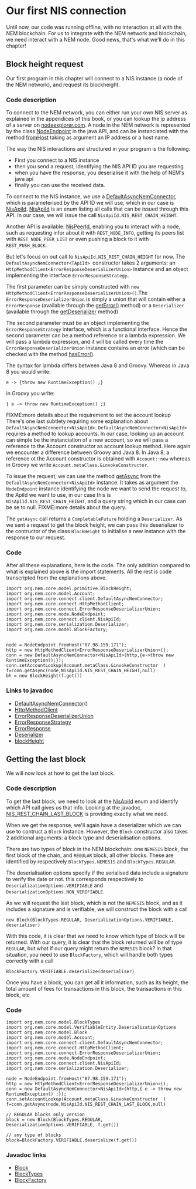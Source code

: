 # Our first NIS connection

Until now, our code was running offline, with no interaction at all with the NEM blockchain.
For us to integrate with the NEM network and blockchain, we need interact with a NEM node.
Good news, that's what we'll do in this chapter!

## Block height request

Our first program in this chapter will connect to a NIS instance (a node of the NEM network), and request its blockheight.

### Code description

To connect to the NEM network, you can either run your own NIS server as explained in the
appendices of this book, or you can lookup the ip address of a server on [nodeexplorer.com](http://www.nodeexplorer.com).
A node in the NEM network is represented by the class [NodeEndpoint](http://www.nem.ninja/org.nem.core/org/nem/core/node/NodeEndpoint.html) in the
java API, and can be instanciated with the method [fromHost](http://www.nem.ninja/org.nem.core/org/nem/core/node/NodeEndpoint.html#fromHost-java.lang.String-)
taking as argument an IP address or a host name.

The way the NIS interactions are structured in your program is the following:
* First you connect to a NIS instance
* then you send a request, identifying the NIS API ID you are requesting
* when you have the response, you deserialise it with the help of NEM's java api
* finally you can use the received data.

To connect to the NIS instance, we use a [DefaultAsyncNemConnector<TApiId>](http://www.nem.ninja/org.nem.core/org/nem/core/connect/client/DefaultAsyncNemConnector.html), which is parameterised by the API ID we will use, which in our case is [NisApiId](http://www.nem.ninja/org.nem.core/org/nem/core/connect/client/NisApiId.html). 
[NisApiId](http://www.nem.ninja/org.nem.core/org/nem/core/connect/client/NisApiId.html) is an enum listing all calls that can be issued through this API. In our case,
we will issue the call `NisApiId.NIS_REST_CHAIN_HEIGHT`.

Another API is available: [NisPeerId](http://www.nem.ninja/org.nem.core/org/nem/core/node/NisPeerId.html), enabling you to interact with a node, such as 
requesting infor about it with `REST_NODE_INFO`, getting its peers list with `REST_NODE_PEER_LIST` or even pushing a block to it with `REST_PUSH_BLOCK`.

But let's focus on out call to `NisApiId.NIS_REST_CHAIN_HEIGHT` for now. The `DefaultAsyncNemConnector<TApiId> `constructor takes 2 arguments: an `HttpMethodClient<ErrorResponseDeserializerUnion>` instance and an object implementing the interface `ErrorResponseStrategy`.

The first parameter can be simply constructed with `new HttpMethodClient<ErrorResponseDeserializerUnion>()`.The `ErrorResponseDeserializerUnion` is simply a union that will contain either a `ErrorResponse` (available through the [getError()](http://www.nem.ninja/org.nem.core/org/nem/core/connect/ErrorResponse.html#getError--) method) or a `Deserializer` (available through the [getDeserializer](http://www.nem.ninja/org.nem.core/org/nem/core/connect/ErrorResponseDeserializerUnion.html#getDeserializer--) method)

The second parameter must be an object implementing the `ErrorResponseStrategy` interface, which is a functional interface. Hence the second parameter can be a method reference or a lambda expression. We will pass a lambda expression, and it will be called every time the `ErrorResponseDeserializerUnion` instance contains an error (which can be checked with the method [hasError()](http://www.nem.ninja/org.nem.core/org/nem/core/connect/ErrorResponseDeserializerUnion.html#hasError--).

The syntax for lambda differs between Java 8 and Groovy. Whereas in Java 8 you would write:
```
e -> {throw new RuntimeException() ;}
```
in Groovy you write:
```
{ e -> throw new RuntimeException() ;}
```

FIXME:more details about the requirement to set the account lookup
There's one last subtlety requiring some explanation about `DefaultAsyncNemConnector<NisApiId>`.
`DefaultAsyncNemConnector<NisApiId>` requires a method to lookup accounts.
In our case, looking up an account can simple be the instanciation of a new account, so we will
pass a reference to the Account constructor as account lookup method.
Here again we encounter a difference between Groovy and Java 8. In Java 8, a reference ot the Account constructor is obtained with `Account::new`
whereas in Groovy we write `Account.metaClass.&invokeConstructor`.

To issue the request, we can use the method [getAsync](http://www.nem.ninja/org.nem.core/org/nem/core/connect/client/DefaultAsyncNemConnector.html#getAsync-org.nem.core.node.NodeEndpoint-TApiId-java.lang.String-) from the `DefaultAsyncNemConnector<NisApiId>` instance.
It takes as argument the `NodeEndpoint` instance identifying the node we want to send the request to, the ApiId we want to use, in our case this is `NisApiId.NIS_REST_CHAIN_HEIGHT`, and a query string which in our case can be se to null. FIXME:more details about the query.

The `getAsync` call returns a `CompletableFuture` holding a `Deserializer`. As we sent a request to get the block height,
we can pass this deserializer to the contructor of the class `BlockHeight` to initialise a new instance with the response
to our request.


### Code

After all these explanations, here is the code.
The only addition compared to what is explained above is the import statements.
All the rest is code transcripted from the explanations above.


```
import org.nem.core.model.primitive.BlockHeight;
import org.nem.core.model.Account;
import org.nem.core.connect.client.DefaultAsyncNemConnector;
import org.nem.core.connect.HttpMethodClient;
import org.nem.core.connect.ErrorResponseDeserializerUnion;
import org.nem.core.node.NodeEndpoint;
import org.nem.core.connect.client.NisApiId;
import org.nem.core.serialization.Deserializer;
import org.nem.core.model.BlockFactory;


node = NodeEndpoint.fromHost("87.98.159.171");
http = new HttpMethodClient<ErrorResponseDeserializerUnion>();
conn = new DefaultAsyncNemConnector<NisApiId>(http,{e->throw new RuntimeException();});
conn.setAccountLookup(Account.metaClass.&invokeConstructor  )
f=conn.getAsync(node,NisApiId.NIS_REST_CHAIN_HEIGHT,null)
bh = new BlockHeight(f.get())
```


### Links to javadoc

* [DefaultAsyncNemConnector()](http://www.nem.ninja/org.nem.core/org/nem/core/connect/client/DefaultAsyncNemConnector.html#DefaultAsyncNemConnector-org.nem.core.connect.HttpMethodClient-org.nem.core.connect.client.ErrorResponseStrategy-)
* [HttpMethodClient](http://www.nem.ninja/org.nem.core/org/nem/core/connect/client/ErrorResponseStrategy.html)
* [ErrorResponseDeserializerUnion](http://www.nem.ninja/org.nem.core/org/nem/core/connect/client/ErrorResponseStrategy.html)
* [ErrorResponseStrategy](http://www.nem.ninja/org.nem.core/org/nem/core/connect/client/ErrorResponseStrategy.html)
* [ErrorResponse](http://www.nem.ninja/org.nem.core/org/nem/core/connect/ErrorResponse.html)
* [Deserializer](http://www.nem.ninja/org.nem.core/org/nem/core/serialization/Deserializer.html)
* [blockHeight](http://www.nem.ninja/org.nem.core/org/nem/core/model/primitive/BlockHeight.html)

## Getting the last block

We will now look at how to get the last block. 

### Code description

To get the last block, we need to look at the [NisApiId](http://www.nem.ninja/org.nem.core/org/nem/core/connect/client/NisApiId.html#NIS_REST_CHAIN_LAST_BLOCK) enum
and identify which API call gives us that info. Looking at the javadoc, [NIS_REST_CHAIN_LAST_BLOCK](http://www.nem.ninja/org.nem.core/org/nem/core/connect/client/NisApiId.html#NIS_REST_CHAIN_LAST_BLOCK) is providing exactly what we need.

When we get the response, we'll again have a deserializer which we can use to contruct a `Block` instance.
However, the `Block` constructor also takes 2 additional arguments: a block type and deserialisation options.

There are two types of block in the NEM blockchain: one `NEMESIS` block, the first block of the chain, and `REGULAR` block, all other blocks.
These are identified by respectively `BlockTypes.NEMESIS` and `BlockTypes.REGULAR`.

The deserialisation options specify if the serialised data include a signature to verify the date or not.
this corresponds respectively to `DeserializationOptions.VERIFIABLE` and `DeserializationOptions.NON_VERIFIABLE`.

As we will request the last block, which is not the `NEMESIS` block, and as it includes a signature and is verifiable,
we will construct the block with a call
```
new Block(BlockTypes.REGULAR, DeserializationOptions.VERIFIABLE, deserialiser)
```

With this code, it is clear that we need to know which type of block will be returned. With our query, it is clear
that the block returned will be of type `REGULAR`, but what if our query might return the `NEMESIS` block?
In that situation, you need to use `BlockFactory`, which will handle both types correctly with a call
```
BlockFactory.VERIFIABLE.deserialize(deserialiser)
```

Once you have a block, you can get all it information, such as its height, the total amount of fees for transactions in this block,
the transactions in this block, etc


### Code

```
import org.nem.core.model.BlockTypes
import org.nem.core.model.VerifiableEntity.DeserializationOptions
import org.nem.core.model.Block
import org.nem.core.model.Account;
import org.nem.core.connect.client.DefaultAsyncNemConnector;
import org.nem.core.connect.HttpMethodClient;
import org.nem.core.connect.ErrorResponseDeserializerUnion;
import org.nem.core.node.NodeEndpoint;
import org.nem.core.connect.client.NisApiId;
import org.nem.core.serialization.Deserializer;

node = NodeEndpoint.fromHost("87.98.159.171");
http = new HttpMethodClient<ErrorResponseDeserializerUnion>();
conn = new DefaultAsyncNemConnector<NisApiId>(http,{ e -> throw new RuntimeException() ;});
conn.setAccountLookup(Account.metaClass.&invokeConstructor  )
f=conn.getAsync(node,NisApiId.NIS_REST_CHAIN_LAST_BLOCK,null)

// REGULAR blocks only version
block = new Block(BlockTypes.REGULAR, DeserializationOptions.VERIFIABLE, f.get())

// any type of blocks
block=BlockFactory.VERIFIABLE.deserialize(f.get())

```

### Javadoc links

* [Block](http://www.nem.ninja/org.nem.core/org/nem/core/model/Block.html)
* [BlockTypes](http://www.nem.ninja/org.nem.core/org/nem/core/model/BlockTypes.html)
* [BlockFactory](http://www.nem.ninja/org.nem.core/org/nem/core/model/BlockFactory.html)

